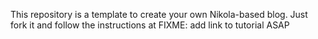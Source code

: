 This repository is a template to create your own Nikola-based blog.
Just fork it and follow the instructions at FIXME: add link to tutorial ASAP
